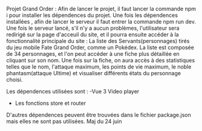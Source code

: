 Projet Grand Order :
Afin de lancer le projet, il faut lancer la commande npm i pour installer les dépendences du projet. Une fois les dépendences installées , afin de lancer le serveur il faut entrer la commande npm run dev.
Une fois le serveur lancé, s'il n'y a aucun problèmes,  l'utilisateur sera redirigé sur la page d'acceuil du site, et il pourra ensuite accéder à la fonctionnalité
principale du site : La liste des Servants(personnages) tirés du jeu mobile Fate Grand Order, comme un Pokédex. La liste est composée de 34 personnages, et l'on peut
accéder à une fiche plus détaillée en cliquant sur son nom. Une fois sur la fiche, on aura accès à des statistiques telles que le nom, l'attaque maximum, les points de
vie maximum, le noble phantasm(attaque Ultime) et visualiser différents états du personnage choisi.

Les dépendences utilisées sont :
  -Vue 3 Video player
  - Les fonctions store et router

D'autres dépendences peuvent être trouvées dans le fichier package.json mais elles ne sont pas utilisées. 
 Maj du 24 juin